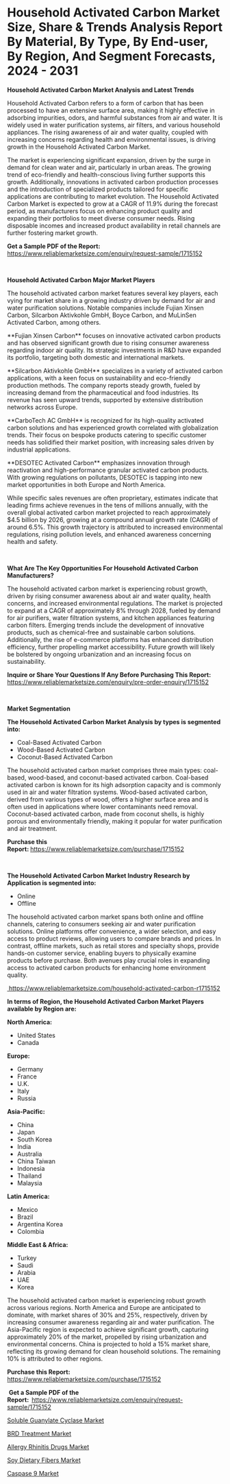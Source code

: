 <p><h1>Household Activated Carbon Market Size, Share & Trends Analysis Report By Material, By Type, By End-user, By Region, And Segment Forecasts, 2024 - 2031</h1></p><p><strong>Household Activated Carbon Market Analysis and Latest Trends</strong></p>
<p><p>Household Activated Carbon refers to a form of carbon that has been processed to have an extensive surface area, making it highly effective in adsorbing impurities, odors, and harmful substances from air and water. It is widely used in water purification systems, air filters, and various household appliances. The rising awareness of air and water quality, coupled with increasing concerns regarding health and environmental issues, is driving growth in the Household Activated Carbon Market.</p><p>The market is experiencing significant expansion, driven by the surge in demand for clean water and air, particularly in urban areas. The growing trend of eco-friendly and health-conscious living further supports this growth. Additionally, innovations in activated carbon production processes and the introduction of specialized products tailored for specific applications are contributing to market evolution. The Household Activated Carbon Market is expected to grow at a CAGR of 11.9% during the forecast period, as manufacturers focus on enhancing product quality and expanding their portfolios to meet diverse consumer needs. Rising disposable incomes and increased product availability in retail channels are further fostering market growth.</p></p>
<p><strong>Get a Sample PDF of the Report:&nbsp;</strong> <a href="https://www.reliablemarketsize.com/enquiry/request-sample/1715152?utm_campaign=1564&utm_medium=2&utm_source=Github&utm_content=ia&utm_term=23102024&utm_id=household-activated-carbon">https://www.reliablemarketsize.com/enquiry/request-sample/1715152</a></p>
<p>&nbsp;</p>
<p><strong>Household Activated Carbon Major Market Players</strong></p>
<p><p>The household activated carbon market features several key players, each vying for market share in a growing industry driven by demand for air and water purification solutions. Notable companies include Fujian Xinsen Carbon, Silcarbon Aktivkohle GmbH, Boyce Carbon, and MuLinSen Activated Carbon, among others.</p><p>**Fujian Xinsen Carbon** focuses on innovative activated carbon products and has observed significant growth due to rising consumer awareness regarding indoor air quality. Its strategic investments in R&D have expanded its portfolio, targeting both domestic and international markets.</p><p>**Silcarbon Aktivkohle GmbH** specializes in a variety of activated carbon applications, with a keen focus on sustainability and eco-friendly production methods. The company reports steady growth, fueled by increasing demand from the pharmaceutical and food industries. Its revenue has seen upward trends, supported by extensive distribution networks across Europe.</p><p>**CarboTech AC GmbH** is recognized for its high-quality activated carbon solutions and has experienced growth correlated with globalization trends. Their focus on bespoke products catering to specific customer needs has solidified their market position, with increasing sales driven by industrial applications.</p><p>**DESOTEC Activated Carbon** emphasizes innovation through reactivation and high-performance granular activated carbon products. With growing regulations on pollutants, DESOTEC is tapping into new market opportunities in both Europe and North America.</p><p>While specific sales revenues are often proprietary, estimates indicate that leading firms achieve revenues in the tens of millions annually, with the overall global activated carbon market projected to reach approximately $4.5 billion by 2026, growing at a compound annual growth rate (CAGR) of around 6.5%. This growth trajectory is attributed to increased environmental regulations, rising pollution levels, and enhanced awareness concerning health and safety.</p></p>
<p>&nbsp;</p>
<p><strong>What Are The Key Opportunities For Household Activated Carbon Manufacturers?</strong></p>
<p><p>The household activated carbon market is experiencing robust growth, driven by rising consumer awareness about air and water quality, health concerns, and increased environmental regulations. The market is projected to expand at a CAGR of approximately 8% through 2028, fueled by demand for air purifiers, water filtration systems, and kitchen appliances featuring carbon filters. Emerging trends include the development of innovative products, such as chemical-free and sustainable carbon solutions. Additionally, the rise of e-commerce platforms has enhanced distribution efficiency, further propelling market accessibility. Future growth will likely be bolstered by ongoing urbanization and an increasing focus on sustainability.</p></p>
<p><strong>Inquire or Share Your Questions If Any Before Purchasing This Report:</strong> <a href="https://www.reliablemarketsize.com/enquiry/pre-order-enquiry/1715152?utm_campaign=1564&utm_medium=2&utm_source=Github&utm_content=ia&utm_term=23102024&utm_id=household-activated-carbon">https://www.reliablemarketsize.com/enquiry/pre-order-enquiry/1715152</a></p>
<p>&nbsp;</p>
<p><strong>Market Segmentation</strong></p>
<p><strong>The Household Activated Carbon Market Analysis by types is segmented into:</strong></p>
<p><ul><li>Coal-Based Activated Carbon</li><li>Wood-Based Activated Carbon</li><li>Coconut-Based Activated Carbon</li></ul></p>
<p><p>The household activated carbon market comprises three main types: coal-based, wood-based, and coconut-based activated carbon. Coal-based activated carbon is known for its high adsorption capacity and is commonly used in air and water filtration systems. Wood-based activated carbon, derived from various types of wood, offers a higher surface area and is often used in applications where lower contaminants need removal. Coconut-based activated carbon, made from coconut shells, is highly porous and environmentally friendly, making it popular for water purification and air treatment.</p></p>
<p><strong>Purchase this Report:&nbsp;</strong><a href="https://www.reliablemarketsize.com/purchase/1715152?utm_campaign=1564&utm_medium=2&utm_source=Github&utm_content=ia&utm_term=23102024&utm_id=household-activated-carbon">https://www.reliablemarketsize.com/purchase/1715152</a></p>
<p>&nbsp;</p>
<p><strong>The Household Activated Carbon Market Industry Research by Application is segmented into:</strong></p>
<p><ul><li>Online</li><li>Offline</li></ul></p>
<p><p>The household activated carbon market spans both online and offline channels, catering to consumers seeking air and water purification solutions. Online platforms offer convenience, a wider selection, and easy access to product reviews, allowing users to compare brands and prices. In contrast, offline markets, such as retail stores and specialty shops, provide hands-on customer service, enabling buyers to physically examine products before purchase. Both avenues play crucial roles in expanding access to activated carbon products for enhancing home environment quality.</p></p>
<p><a href="https://www.reliablemarketsize.com/household-activated-carbon-r1715152?utm_campaign=1564&utm_medium=2&utm_source=Github&utm_content=ia&utm_term=23102024&utm_id=household-activated-carbon">&nbsp;https://www.reliablemarketsize.com/household-activated-carbon-r1715152</a></p>
<p><strong>In terms of Region, the Household Activated Carbon Market Players available by Region are:</strong></p>
<p>
    <p> <strong> North America: </strong>
        <ul>
            <li>United States</li>
            <li>Canada</li>
        </ul>
        </p> 
    <p> <strong> Europe: </strong>
        <ul>
            <li>Germany</li>
            <li>France</li>
            <li>U.K.</li>
            <li>Italy</li>
            <li>Russia</li>
        </ul>
        </p> 
    <p> <strong> Asia-Pacific: </strong>
        <ul>
            <li>China</li>
            <li>Japan</li>
            <li>South Korea</li>
            <li>India</li>
            <li>Australia</li>
            <li>China Taiwan</li>
            <li>Indonesia</li>
            <li>Thailand</li>
            <li>Malaysia</li>
        </ul>
        </p> 
    <p> <strong> Latin America: </strong>
        <ul>
            <li>Mexico</li>
            <li>Brazil</li>
            <li>Argentina Korea</li>
            <li>Colombia</li>
        </ul>
        </p> 
    <p> <strong> Middle East & Africa: </strong>
        <ul>
            <li>Turkey</li>
            <li>Saudi</li>
            <li>Arabia</li>
            <li>UAE</li>
            <li>Korea</li>
        </ul>
    </p>
    </p>
<p><p>The household activated carbon market is experiencing robust growth across various regions. North America and Europe are anticipated to dominate, with market shares of 30% and 25%, respectively, driven by increasing consumer awareness regarding air and water purification. The Asia-Pacific region is expected to achieve significant growth, capturing approximately 20% of the market, propelled by rising urbanization and environmental concerns. China is projected to hold a 15% market share, reflecting its growing demand for clean household solutions. The remaining 10% is attributed to other regions.</p></p>
<p><strong>Purchase this Report: </strong><a href="https://www.reliablemarketsize.com/purchase/1715152?utm_campaign=1564&utm_medium=2&utm_source=Github&utm_content=ia&utm_term=23102024&utm_id=household-activated-carbon">https://www.reliablemarketsize.com/purchase/1715152</a></p>
<p>&nbsp;<strong>Get a Sample PDF of the Report:&nbsp;&nbsp;</strong><a href="https://www.reliablemarketsize.com/enquiry/request-sample/1715152?utm_campaign=1564&utm_medium=2&utm_source=Github&utm_content=ia&utm_term=23102024&utm_id=household-activated-carbon">https://www.reliablemarketsize.com/enquiry/request-sample/1715152</a></p>
<p><strong></strong></p>
<p><p><a href="https://www.linkedin.com/pulse/global-soluble-guanylate-cyclase-market-opportunities-forecast-bug0c?utm_campaign=1564&utm_medium=2&utm_source=Github&utm_content=ia&utm_term=23102024&utm_id=household-activated-carbon">Soluble Guanylate Cyclase Market</a></p><p><a href="https://www.linkedin.com/pulse/booming-brd-treatment-market-sector-analysis-growth-projections-hbvac?utm_campaign=1564&utm_medium=2&utm_source=Github&utm_content=ia&utm_term=23102024&utm_id=household-activated-carbon">BRD Treatment Market</a></p><p><a href="https://www.linkedin.com/pulse/allergy-rhinitis-drugs-market-maturity-analysis-regional-disparities-rjvyc?utm_campaign=1564&utm_medium=2&utm_source=Github&utm_content=ia&utm_term=23102024&utm_id=household-activated-carbon">Allergy Rhinitis Drugs Market</a></p><p><a href="https://github.com/abbislposival/Market-Research-Report-List-1/blob/main/soy-dietary-fibers-market.md?utm_campaign=1564&utm_medium=2&utm_source=Github&utm_content=ia&utm_term=23102024&utm_id=household-activated-carbon">Soy Dietary Fibers Market</a></p><p><a href="https://www.linkedin.com/pulse/caspase-9-revenue-growth-report-2024-2031-resampling-l1n3c?utm_campaign=1564&utm_medium=2&utm_source=Github&utm_content=ia&utm_term=23102024&utm_id=household-activated-carbon">Caspase 9 Market</a></p></p>